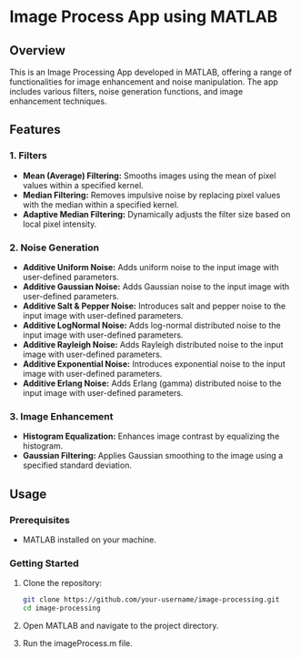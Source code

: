 
# Image Process App using MATLAB

## Overview

This is an Image Processing App developed in MATLAB, offering a range of functionalities for image enhancement and noise manipulation. The app includes various filters, noise generation functions, and image enhancement techniques.

## Features

### 1. Filters

- **Mean (Average) Filtering:** Smooths images using the mean of pixel values within a specified kernel.
- **Median Filtering:** Removes impulsive noise by replacing pixel values with the median within a specified kernel.
- **Adaptive Median Filtering:** Dynamically adjusts the filter size based on local pixel intensity.

### 2. Noise Generation

- **Additive Uniform Noise:** Adds uniform noise to the input image with user-defined parameters.
- **Additive Gaussian Noise:** Adds Gaussian noise to the input image with user-defined parameters.
- **Additive Salt & Pepper Noise:** Introduces salt and pepper noise to the input image with user-defined parameters.
- **Additive LogNormal Noise:** Adds log-normal distributed noise to the input image with user-defined parameters.
- **Additive Rayleigh Noise:** Adds Rayleigh distributed noise to the input image with user-defined parameters.
- **Additive Exponential Noise:** Introduces exponential noise to the input image with user-defined parameters.
- **Additive Erlang Noise:** Adds Erlang (gamma) distributed noise to the input image with user-defined parameters.

### 3. Image Enhancement

- **Histogram Equalization:** Enhances image contrast by equalizing the histogram.
- **Gaussian Filtering:** Applies Gaussian smoothing to the image using a specified standard deviation.

## Usage

### Prerequisites

- MATLAB installed on your machine.

### Getting Started

1. Clone the repository:

   ```bash
   git clone https://github.com/your-username/image-processing.git
   cd image-processing
2. Open MATLAB and navigate to the project directory.
3. Run the imageProcess.m file.
